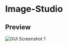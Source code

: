 # Image-Studio
## **Preview**
![GUI Screenshot 1](https://github.com/karreemm/Image-Studio-CV-Task-01/blob/main/assets/GUI%20screenshot2.png)

